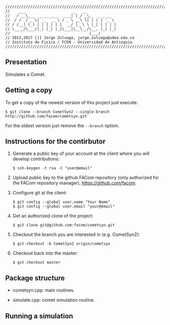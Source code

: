 ```
//////////////////////////////////////////////////////////////////////////////////
//    ___                     _   __             
//   / __\___  _ __ ___   ___| |_/ _\_   _ _ __  
//  / /  / _ \| '_ ` _ \ / _ \ __\ \| | | | '_ \ 
// / /__| (_) | | | | | |  __/ |__\ \ |_| | | | |
// \____/\___/|_| |_| |_|\___|\__\__/\__, |_| |_|
//                                   |___/       
// 2013,2017 [)] Jorge Zuluaga, jorge.zuluaga@udea.edu.co
// Instituto de Fisica / FCEN - Universidad de Antioquia
//////////////////////////////////////////////////////////////////////////////////
```

Presentation
------------

Simulates a Comet.

Getting a copy
--------------

To get a copy of the newest version of this project just execute:

```
$ git clone --branch CometSyn2 --single-branch http://github.com/facom/cometsyn.git
```

For the oldest version just remove the `--branch` option.

Instructions for the contirbutor
--------------------------------

1. Generate a public key of your account at the client where you will
   develop contributions:
   
   ```
   $ ssh-keygen -t rsa -C "user@email"
   ```

2. Upload public key to the github FACom repository (only authorized
   for the FACom repository manager), https://github.com/facom.

3. Configure git at the client:

   ```
   $ git config --global user.name "Your Name"
   $ git config --global user.email "your@email"
   ```

4. Get an authorized clone of the project:

   ```
   $ git clone git@github.com:facom/cometsyn.git
   ```

5. Checkout the branch you are interested in (e.g. CometSyn2):

   ```
   $ git checkout -b CometSyn2 origin/cometsyn
   ```

6. Checkout back into the master:

   ```
   $ git checkout master
   ```

Package structure
-----------------

* cometsyn.cpp: main routines.

* simulate.cpp: comet simulation routine.


Running a simulation
--------------------